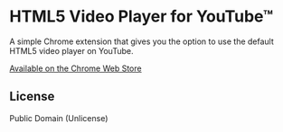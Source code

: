 HTML5 Video Player for YouTube&trade;
=====================================

A simple Chrome extension that gives you the option to use the default HTML5 video player on YouTube.

[Available on the Chrome Web Store](https://chrome.google.com/webstore/detail/dolajcekhnohkpncmhgledbmndjpblei)

License
-------
Public Domain (Unlicense)

